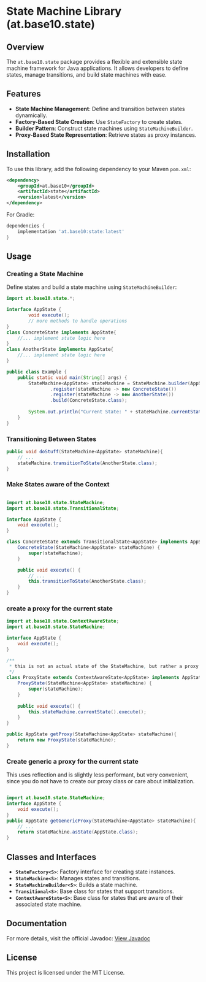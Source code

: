 # State Machine Library (at.base10.state)

## Overview
The `at.base10.state` package provides a flexible and extensible state machine framework for Java applications. It allows developers to define states, manage transitions, and build state machines with ease.

## Features
- **State Machine Management**: Define and transition between states dynamically.
- **Factory-Based State Creation**: Use `StateFactory` to create states.
- **Builder Pattern**: Construct state machines using `StateMachineBuilder`.
- **Proxy-Based State Representation**: Retrieve states as proxy instances.

## Installation
To use this library, add the following dependency to your Maven `pom.xml`:

```xml
<dependency>
    <groupId>at.base10</groupId>
    <artifactId>state</artifactId>
    <version>latest</version>
</dependency>
```

For Gradle:

```gradle
dependencies {
    implementation 'at.base10:state:latest'
}
```

## Usage
### Creating a State Machine
Define states and build a state machine using `StateMachineBuilder`:

```java
import at.base10.state.*;

interface AppState {
        void execute();
        // more methods to handle operations
}
class ConcreteState implements AppState{
    //... implement state logic here
}
class AnotherState implements AppState{
    //... implement state logic here
}

public class Example {
    public static void main(String[] args) {
        StateMachine<AppState> stateMachine = StateMachine.builder(AppState.class)
                .register(stateMachine -> new ConcreteState())
                .register(stateMachine -> new AnotherState())
                .build(ConcreteState.class);
        
        System.out.println("Current State: " + stateMachine.currentState());
    }
}
```

### Transitioning Between States
```java
public void doStuff(StateMachine<AppState> stateMachine){
    // ... 
    stateMachine.transitionToState(AnotherState.class);
}
```


### Make States aware of the Context

```java

import at.base10.state.StateMachine;
import at.base10.state.TransitionalState;

interface AppState {
    void execute();
}

class ConcreteState extends TransitionalState<AppState> implements AppState {
    ConcreteState(StateMachine<AppState> stateMachine) {
        super(stateMachine);
    }

    public void execute() {
        // ... 
        this.transitionToState(AnotherState.class);
    }
}
```


### create a proxy for the current state

```java
import at.base10.state.ContextAwareState;
import at.base10.state.StateMachine;

interface AppState {
    void execute();
}

/**
 * this is not an actual state of the StateMachine, but rather a proxy acting as the current state
 */
class ProxyState extends ContextAwareState<AppState> implements AppState {
    ProxyState(StateMachine<AppState> stateMachine) {
        super(stateMachine);
    }
    
    public void execute() {
        this.stateMachine.currentState().execute();
    }
}

public AppState getProxy(StateMachine<AppState> stateMachine){
    return new ProxyState(stateMachine);
}
```

### Create generic a proxy for the current state
This uses reflection and is slightly less performant, but very convenient, 
since you do not have to create our proxy class or care about initialization.

```java

import at.base10.state.StateMachine;
interface AppState {
    void execute();
}
public AppState getGenericProxy(StateMachine<AppState> stateMachine){
    // ... 
    return stateMachine.asState(AppState.class);
}
```




## Classes and Interfaces
- **`StateFactory<S>`**: Factory interface for creating state instances.
- **`StateMachine<S>`**: Manages states and transitions.
- **`StateMachineBuilder<S>`**: Builds a state machine.
- **`Transitional<S>`**: Base class for states that support transitions.
- **`ContextAwareState<S>`**: Base class for states that are aware of their associated state machine.

## Documentation
For more details, visit the official Javadoc:
[View Javadoc](https://javadoc.io/doc/at.base10/state/latest/at/base10/state/package-summary.html)

## License
This project is licensed under the MIT License.

